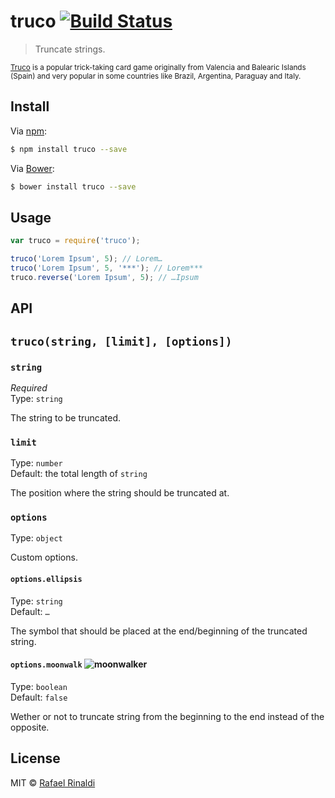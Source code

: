 # truco [![Build Status](https://travis-ci.org/rafaelrinaldi/truco.svg?branch=master)](https://travis-ci.org/rafaelrinaldi/truco)

> Truncate strings.

<sub>[Truco](https://en.wikipedia.org/wiki/Truco) is a popular trick-taking card game originally from Valencia and Balearic Islands (Spain) and very popular in some countries like Brazil, Argentina, Paraguay and Italy.</sub>

## Install

Via [npm](http://npmjs.com):

```sh
$ npm install truco --save
```

Via [Bower](http://bower.io):

```sh
$ bower install truco --save
```

## Usage

```javascript
var truco = require('truco');

truco('Lorem Ipsum', 5); // Lorem…
truco('Lorem Ipsum', 5, '***'); // Lorem***
truco.reverse('Lorem Ipsum', 5); // …Ipsum
```

## API

## `truco(string, [limit], [options])`

### `string`

*Required*  
Type: `string`

The string to be truncated.

### `limit`

Type: `number`  
Default: the total length of `string`

The position where the string should be truncated at.

### `options`

Type: `object`

Custom options.

#### `options.ellipsis`

Type: `string`  
Default: `…`

The symbol that should be placed at the end/beginning of the truncated string.

#### `options.moonwalk` ![moonwalker](http://tgnp.me/wp-content/uploads/2011/10/lunapic_132009218615037_5.gif)

Type: `boolean`  
Default: `false`  

Wether or not to truncate string from the beginning to the end instead of the opposite.

## License

MIT © [Rafael Rinaldi](http://rinaldi.io)
